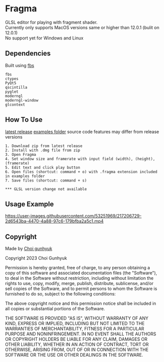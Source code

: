 # Fragma
GLSL editor for playing with fragment shader. <br>
Currently only supports MacOS versions same or higher than 12.0.1 (bulit on 12.0.1) <br>
No support yet for Windows and Linux <br>

## Dependencies
Built using [fbs](https://build-system.fman.io/)
```
fbs
ctypes
PyQt5
qscintilla
pyglet
moderngl
moderngl-window
glcontext
```

## How To Use
[latest release](https://github.com/hlp-pls/Fragma/releases/latest)
[examples folder](https://github.com/hlp-pls/Fragma/examples)
source code features may differ from release versions

```
1. Download zip from latest release
2. Install with .dmg file from zip
3. Open Fragma
4. Set window size and framerate with input field (width), (height), (framerate)
5. Edit text and click play button
6. Open files (shortcut: command + o) with .fragma extension included in examples folder
7. Save files (shortcut: command + s)

*** GLSL version change not available
```

## Usage Example


https://user-images.githubusercontent.com/53251969/217206729-2d6543ba-4470-4a88-97c6-179bfba2a5c1.mp4



## Copyright
Made by [Choi gunhyuk](https://www.instagram.com/ch_gnhk/)


Copyright 2023 Choi Gunhyuk

Permission is hereby granted, free of charge, to any person obtaining a copy of this software and associated documentation files (the "Software"), to deal in the Software without restriction, including without limitation the rights to use, copy, modify, merge, publish, distribute, sublicense, and/or sell copies of the Software, and to permit persons to whom the Software is furnished to do so, subject to the following conditions:

The above copyright notice and this permission notice shall be included in all copies or substantial portions of the Software.

THE SOFTWARE IS PROVIDED "AS IS", WITHOUT WARRANTY OF ANY KIND, EXPRESS OR IMPLIED, INCLUDING BUT NOT LIMITED TO THE WARRANTIES OF MERCHANTABILITY, FITNESS FOR A PARTICULAR PURPOSE AND NONINFRINGEMENT. IN NO EVENT SHALL THE AUTHORS OR COPYRIGHT HOLDERS BE LIABLE FOR ANY CLAIM, DAMAGES OR OTHER LIABILITY, WHETHER IN AN ACTION OF CONTRACT, TORT OR OTHERWISE, ARISING FROM, OUT OF OR IN CONNECTION WITH THE SOFTWARE OR THE USE OR OTHER DEALINGS IN THE SOFTWARE.

